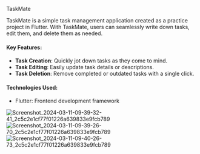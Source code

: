 TaskMate

TaskMate is a simple task management application created as a practice project in Flutter. With TaskMate, users can seamlessly write down tasks, edit them, and delete them as needed.

#### Key Features:

- **Task Creation**: Quickly jot down tasks as they come to mind.
- **Task Editing**: Easily update task details or descriptions.
- **Task Deletion**: Remove completed or outdated tasks with a single click.

#### Technologies Used:

- Flutter: Frontend development framework


![Screenshot_2024-03-11-09-39-32-41_2c5c2e1cf77f01226a639833e9fcb789](https://github.com/AaryanSharmaNeupane/Taskmate/assets/63339028/1af73eb1-4e43-414e-9278-27246ce0fc40)
![Screenshot_2024-03-11-09-39-26-70_2c5c2e1cf77f01226a639833e9fcb789](https://github.com/AaryanSharmaNeupane/Taskmate/assets/63339028/53a1fb70-5066-4fd9-8623-7e4790df8d4f)
![Screenshot_2024-03-11-09-40-26-73_2c5c2e1cf77f01226a639833e9fcb789](https://github.com/AaryanSharmaNeupane/Taskmate/assets/63339028/83c0ffbd-ca80-428d-9836-9f4b06f16b00)
